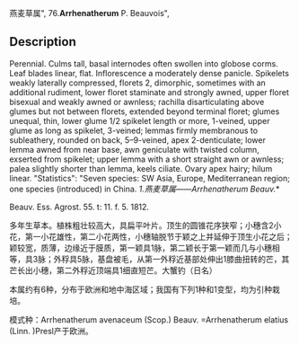燕麦草属",
76.**Arrhenatherum** P. Beauvois",

## Description
Perennial. Culms tall, basal internodes often swollen into globose corms. Leaf blades linear, flat. Inflorescence a moderately dense panicle. Spikelets weakly laterally compressed, florets 2, dimorphic, sometimes with an additional rudiment, lower floret staminate and strongly awned, upper floret bisexual and weakly awned or awnless; rachilla disarticulating above glumes but not between florets, extended beyond terminal floret; glumes unequal, thin, lower glume 1/2 spikelet length or more, 1-veined, upper glume as long as spikelet, 3-veined; lemmas firmly membranous to subleathery, rounded on back, 5–9-veined, apex 2-denticulate; lower lemma awned from near base, awn geniculate with twisted column, exserted from spikelet; upper lemma with a short straight awn or awnless; palea slightly shorter than lemma, keels ciliate. Ovary apex hairy; hilum linear.
  "Statistics": "Seven species: SW Asia, Europe, Mediterranean region; one species (introduced) in China.
**1.燕麦草属*——Arrhenatherum Beauv.**

Beauv. Ess. Agrost. 55. t: 11. f. 5. 1812.

多年生草本。植株粗壮较高大，具扁平叶片。顶生的圆锥花序狭窄；小穗含2小花，第一小花雄性，第二小花两性，小穗轴脱节于颖之上并延伸于顶生小花之后；颖较宽，质薄，边缘近于膜质，第一颖具1脉，第二颖长于第一颖而几与小穗相等，具3脉；外稃具5脉，基盘被毛，从第一外稃近基部处伸出1膝曲扭转的芒，其芒长出小穗，第二外稃近顶端具1细直短芒。大蟹钓（日名）

本属约有6种，分布于欧洲和地中海区域；我国有下列1种和1变型，均为引种栽培。

模式种：Arrhenatherum avenaceum (Scop.) Beauv. =Arrhenatherum elatius (Linn. )Presl产于欧洲。

